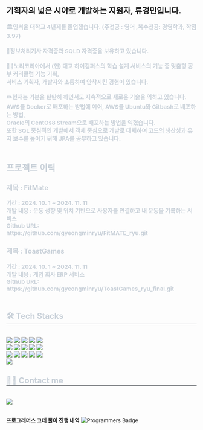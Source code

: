 ## 기획자의 넓은 시야로 개발하는 지원자, 류경민입니다. 
<div style="text-align: left;">   
    <div style="font-weight: 700; font-size: 15px; text-align: left; color: #c9d1d9;"> 🏛️인서울 대학교 4년제를 졸업했습니다. (주전공 : 영어 ,복수전공: 경영학과, 학점 3.97)</li></li></br></br></li></li>📑정보처리기사 자격증과 SQLD 자격증을 보유하고 있습니다.</li></li></br></br></li></li>👩‍💻노리코리아에서 (현) 대교 하이캠퍼스의 학습 설계 서비스의 기능 중 맞춤형 공부 커리큘럼 기능 기획, </li></li></br></li>서비스 기획자, 개발자와 소통하여 안착시킨 경험이 있습니다. </li></li></br></br></li></li>✏️현재는 기본을 탄탄히 하면서도 지속적으로 새로운 기술을 익히고 있습니다. </li></li></br></li></li>AWS를 Docker로 배포하는 방법에 이어, AWS를 Ubuntu와 Gitbash로 배포하는 방법, </li></br></li>Oracle의 CentOs8 Stream으로 배포하는 방법을 익혔습니다. </li></br></li>또한 SQL 중심적인 개발에서 객체 중심으로 개발로 대체하여 코드의 생산성과 유지 보수를 높이기 위해 JPA를 공부하고 있습니다.</li></li></li></br></br></li><h2>프로젝트 이력</h2></li></li></li></li><h3>제목 : FitMate</h3> </li> 기간 : 2024. 10. 1 ~ 2024. 11. 11 </li></li></br> 개발 내용 : 운동 성향 및 위치 기반으로 사용자를 연결하고 내 운동을 기록하는 서비스</li></br></li></li></li>Github URL: </br>https://github.com/gyeongminryu/FitMATE_ryu.git</li></br></li></li></li><h3>제목 : ToastGames</h3> </li> 기간 : 2024. 10. 1 ~ 2024. 11. 11 </li></li></br> 개발 내용 : 게임 회사 ERP 서비스</li></br></li>Github URL: </li></br>https://github.com/gyeongminryu/ToastGames_ryu_final.git</li></br></br></li> </div> 
    </div>
    <div style="text-align: left;">
    <h2 style="border-bottom: 1px solid #21262d; color: #c9d1d9;"> 🛠️ Tech Stacks </h2> <br> 
    <div style="margin: ; text-align: left;" "text-align: left;"> <img src="https://img.shields.io/badge/Amazon AWS-232F3E?style=flat-square&logo=Amazon AWS&logoColor=white">
          <img src="https://img.shields.io/badge/Apache Tomcat-F8DC75?style=flat-square&logo=Apache Tomcat&logoColor=white">
          <img src="https://img.shields.io/badge/Docker-2496ED?style=flat-square&logo=Docker&logoColor=white">
          <img src="https://img.shields.io/badge/Figma-F24E1E?style=flat-square&logo=Figma&logoColor=white">
          <img src="https://img.shields.io/badge/Github-181717?style=flat-square&logo=Github&logoColor=white">
          <br/><img src="https://img.shields.io/badge/HTML5-E34F26?style=flat-square&logo=HTML5&logoColor=white">
          <img src="https://img.shields.io/badge/jQuery-0769AD?style=flat-square&logo=jQuery&logoColor=white">
          <img src="https://img.shields.io/badge/Java-007396?style=flat-square&logo=Java&logoColor=white">
          <img src="https://img.shields.io/badge/Javascript-F7DF1E?style=flat-square&logo=Javascript&logoColor=white">
          <img src="https://img.shields.io/badge/Linux-FCC624?style=flat-square&logo=Linux&logoColor=white">
          <br/><img src="https://img.shields.io/badge/MariaDB-003545?style=flat-square&logo=MariaDB&logoColor=white">
          <img src="https://img.shields.io/badge/Notion-000000?style=flat-square&logo=Notion&logoColor=white">
          <img src="https://img.shields.io/badge/Oracle-F80000?style=flat-square&logo=Oracle&logoColor=white">
          <img src="https://img.shields.io/badge/Spring Boot-6DB33F?style=flat-square&logo=Spring Boot&logoColor=white">
          <img src="https://img.shields.io/badge/Selenium-43B02A?style=flat-square&logo=Selenium&logoColor=white">
          <br/><img src="https://img.shields.io/badge/Slack-4A154B?style=flat-square&logo=Slack&logoColor=white">
          </div>
    </div>
    <div style="text-align: left;">
    <h2 style="border-bottom: 1px solid #21262d; color: #c9d1d9;"> 🧑‍💻 Contact me </h2> <br> 
    <div style="text-align: left;"> <a href=https://luminous0115.tistory.com/> <img src="https://img.shields.io/badge/Tistory-000000?style=flat-square&logo=Tistory&logoColor=white&link=https://luminous0115.tistory.com/"> </a>
          </div>  <br> 
    <div style="text-align: left;">  </div> 
    </div>


**프로그래머스 코테 풀이 진행 내역**
![Programmers Badge](https://raw.githubusercontent.com/gyeongminryu/Programmers_Badge_Generator/main/result/result.svg) 
